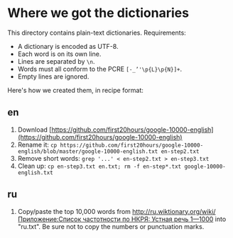 Where we got the dictionaries
=============================

This directory contains plain-text dictionaries. Requirements:

* A dictionary is encoded as UTF-8.
* Each word is on its own line.
* Lines are separated by `\n`.
* Words must all conform to the PCRE `[-_’'\p{L}\p{N}]+`.
* Empty lines are ignored.

Here's how we created them, in recipe format:

en
--

1. Download
[https://github.com/first20hours/google-10000-english](https://github.com/first20hours/google-10000-english)
2. Rename it: `cp https://github.com/first20hours/google-10000-english/blob/master/google-10000-english.txt en-step2.txt`
3. Remove short words: `grep '...' < en-step2.txt > en-step3.txt`
4. Clean up: `cp en-step3.txt en.txt; rm -f en-step*.txt google-10000-english.txt`

ru
--

1. Copy/paste the top 10,000 words from [http://ru.wiktionary.org/wiki/Приложение:Список частотности по НКРЯ: Устная речь 1—1000](http://ru.wiktionary.org/wiki/%D0%9F%D1%80%D0%B8%D0%BB%D0%BE%D0%B6%D0%B5%D0%BD%D0%B8%D0%B5:%D0%A1%D0%BF%D0%B8%D1%81%D0%BE%D0%BA_%D1%87%D0%B0%D1%81%D1%82%D0%BE%D1%82%D0%BD%D0%BE%D1%81%D1%82%D0%B8_%D0%BF%D0%BE_%D0%9D%D0%9A%D0%A0%D0%AF:_%D0%A3%D1%81%D1%82%D0%BD%D0%B0%D1%8F_%D1%80%D0%B5%D1%87%D1%8C_1%E2%80%941000) into "ru.txt". Be sure not to copy the numbers or punctuation marks.
